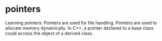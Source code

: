 # pointers

Learning pointers:
Pointers are used for file handling. Pointers are used to allocate memory dynamically. In C++, a pointer declared to a base class could access the object of a derived class.
